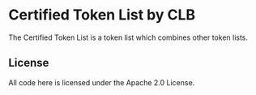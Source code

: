 # Certified Token List by CLB

The Certified Token List is a token list which combines other token lists.

## License

All code here is licensed under the Apache 2.0 License.
